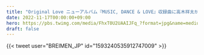 ```yaml
---
title: "Original Love ニューアルバム『MUSIC, DANCE & LOVE』収録曲に高木祥太が参加"
date: 2022-11-17T00:00:00+09:00
hero: https://pbs.twimg.com/media/FhxT0U2UAAIJFq_?format=jpg&name=medium
draft: false
---
```


{{< tweet user="BREIMEN_JP" id="1593240535912747009" >}}
